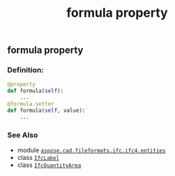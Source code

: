 ﻿---
title: formula property
second_title: Aspose.CAD for Python via .NET API References
description: 
type: docs
weight: 70
url: /python-net/aspose.cad.fileformats.ifc.ifc4.entities/ifcquantityarea/formula/
is_root: false
---

## formula property

### Definition:
```python
@property
def formula(self):
    ...
@formula.setter
def formula(self, value):
    ...
```

### See Also
* module [`aspose.cad.fileformats.ifc.ifc4.entities`](../../)
* class [`IfcLabel`](/cad/python-net/aspose.cad.fileformats.ifc.ifc4.types/ifclabel)
* class [`IfcQuantityArea`](/cad/python-net/aspose.cad.fileformats.ifc.ifc4.entities/ifcquantityarea)
